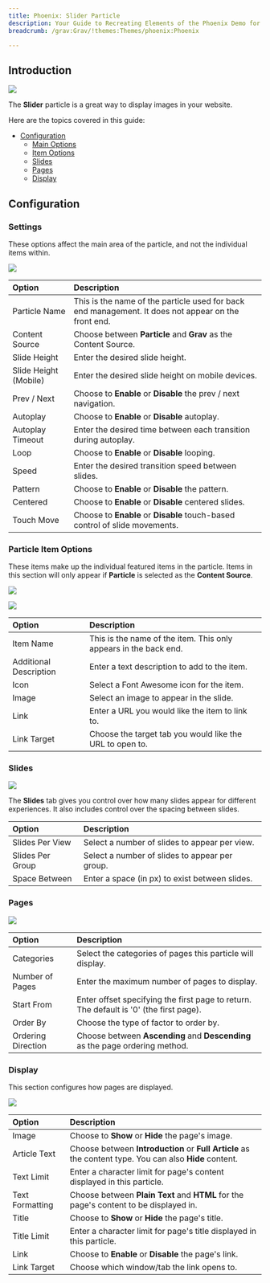 ```yaml
---
title: Phoenix: Slider Particle
description: Your Guide to Recreating Elements of the Phoenix Demo for Grav
breadcrumb: /grav:Grav/!themes:Themes/phoenix:Phoenix

---
```


## Introduction

![](assets/particle_slider1.png)

The **Slider** particle is a great way to display images in your website.

Here are the topics covered in this guide:

* [Configuration](#configuration)
    - [Main Options](#settings)
    - [Item Options](#particle-item-options)
    - [Slides](#slides)
    - [Pages](#pages)
    - [Display](#display)

## Configuration

### Settings 

These options affect the main area of the particle, and not the individual items within.

![](assets/particle_slider2.png)

| Option                | Description                                                                                         |
| :-----                | :-----                                                                                              |
| Particle Name         | This is the name of the particle used for back end management. It does not appear on the front end. |
| Content Source        | Choose between **Particle** and **Grav** as the Content Source.                                |
| Slide Height          | Enter the desired slide height.                                                                     |
| Slide Height (Mobile) | Enter the desired slide height on mobile devices.                                                   |
| Prev / Next           | Choose to **Enable** or **Disable** the prev / next navigation.                                     |
| Autoplay              | Choose to **Enable** or **Disable** autoplay.                                                       |
| Autoplay Timeout      | Enter the desired time between each transition during autoplay.                                     |
| Loop                  | Choose to **Enable** or **Disable** looping.                                                        |
| Speed                 | Enter the desired transition speed between slides.                                                  |
| Pattern               | Choose to **Enable** or **Disable** the pattern.                                                    |
| Centered              | Choose to **Enable** or **Disable** centered slides.                                                |
| Touch Move            | Choose to **Enable** or **Disable** touch-based control of slide movements.                         |

### Particle Item Options

These items make up the individual featured items in the particle. Items in this section will only appear if **Particle** is selected as the **Content Source**.

![](assets/particle_slider3.png)

![](assets/particle_slider4.png)

| Option                 | Description                                                      |
| :-----                 | :-----                                                           |
| Item Name              | This is the name of the item. This only appears in the back end. |
| Additional Description | Enter a text description to add to the item.                     |
| Icon                   | Select a Font Awesome icon for the item.                         |
| Image                  | Select an image to appear in the slide.                          |
| Link                   | Enter a URL you would like the item to link to.                  |
| Link Target            | Choose the target tab you would like the URL to open to.         |

### Slides

![](assets/particle_slider5.png)

The **Slides** tab gives you control over how many slides appear for different experiences. It also includes control over the spacing between slides.

| Option           | Description                                    |
| :-----           | :-----                                         |
| Slides Per View  | Select a number of slides to appear per view.  |
| Slides Per Group | Select a number of slides to appear per group. |
| Space Between    | Enter a space (in px) to exist between slides. |

### Pages

![](assets/particle_slider6.png)

| Option             | Description                                                                            |
| :-----             | :-----                                                                                 |
| Categories         | Select the categories of pages this particle will display.                             |
| Number of Pages    | Enter the maximum number of pages to display.                                          |
| Start From         | Enter offset specifying the first page to return. The default is '0' (the first page). |
| Order By           | Choose the type of factor to order by.                                                 |
| Ordering Direction | Choose between **Ascending** and **Descending** as the page ordering method.           |

### Display

This section configures how pages are displayed.

![](assets/particle_slider7.png)

| Option          | Description                                                                                             |
| :-----          | :-----                                                                                                  |
| Image           | Choose to **Show** or **Hide** the page's image.                                                        |
| Article Text    | Choose between **Introduction** or **Full Article** as the content type. You can also **Hide** content. |
| Text Limit      | Enter a character limit for page's content displayed in this particle.                                  |
| Text Formatting | Choose between **Plain Text** and **HTML** for the page's content to be displayed in.                   |
| Title           | Choose to **Show** or **Hide** the page's title.                                                        |
| Title Limit     | Enter a character limit for page's title displayed in this particle.                                    |
| Link            | Choose to **Enable** or **Disable** the page's link.                                                    |
| Link Target     | Choose which window/tab the link opens to.                                                              |
